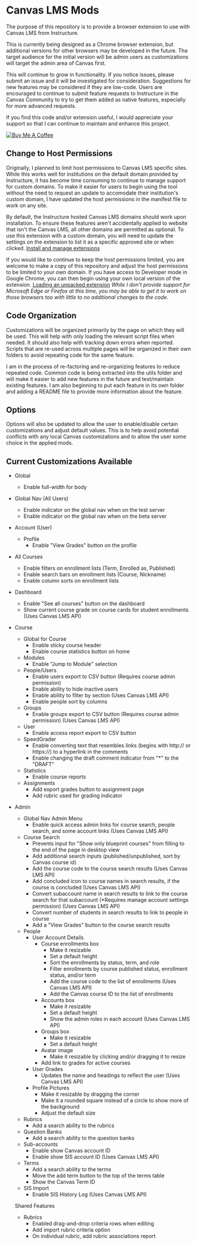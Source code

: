 # Canvas LMS Mods

The purpose of this repository is to provide a browser extension to use with Canvas LMS from Instructure.

This is currently being designed as a Chrome browser extension, but additional versions for other browsers may be developed in the future. The target audience for the initial version will be admin users as customizations will target the admin area of Canvas first.

This will continue to grow in functionality. If you notice issues, please submit an issue and it will be investigated for consideration. Suggestions for new features may be considered if they are low-code. Users are encouraged to continue to submit feature requests to Instructure in the Canvas Community to try to get them added as native features, especially for more advanced requests.

If you find this code and/or extension useful, I would appreciate your support so that I can continue to maintain and enhance this project.

[![Buy Me A Coffee](https://cdn.buymeacoffee.com/buttons/default-blue.png)](https://www.buymeacoffee.com/codewithski)

## Change to Host Permissions

Originally, I planned to limit host permissions to Canvas LMS specific sites. While this works well for institutions on the default domain provided by Instructure, it has become time consuming to continue to manage support for custom domains. To make it easier for users to begin using the tool without the need to request an update to accomodate their institution's custom domain, I have updated the host permissions in the manifest file to work on any site.

By default, the Instructure hosted Canvas LMS domains should work upon installation. To ensure these features aren't accidentally applied to website that isn't the Canvas LMS, all other domains are permitted as optional. To use this extension with a custom domain, you will need to update the settings on the extension to list it as a specific approved site or when clicked. [Install and manage extensions](https://support.google.com/chrome_webstore/answer/2664769?hl=en)

If you would like to continue to keep the host permissions limited, you are welcome to make a copy of this repository and adjust the host permissions to be limited to your own domain. If you have access to Developer mode in Google Chrome, you can then begin using your own local version of the extension. [Loading an unpacked extension](https://developer.chrome.com/docs/extensions/mv3/getstarted/development-basics/#load-unpacked)
_While I don't provide support for Microsoft Edge or Firefox at this time, you may be able to get it to work on those browsers too with little to no additional changes to the code._

## Code Organization

Customizations will be organized primarily by the page on which they will be used. This will help with only loading the relevant script files when needed. It should also help with tracking down errors when reported. Scripts that are re-used across multiple pages will be organized in their own folders to avoid repeating code for the same feature.

I am in the process of re-factoring and re-organizing features to reduce repeated code. Common code is being extracted into the utils folder and will make it easier to add new features in the future and test/maintain existing features. I am also beginning to put each feature in its own folder and adding a README file to provide more information about the feature.

## Options

Options will also be updated to allow the user to enable/disable certain customizations and adjust default values. This is to help avoid potential conflicts with any local Canvas customizations and to allow the user some choice in the applied mods.

## Current Customizations Available

- Global

  - Enable full-width for body

- Global Nav (All Users)

  - Enable indicator on the global nav when on the test server
  - Enable indicator on the global nav when on the beta server

- Account (User)

  - Profile
    - Enable "View Grades" button on the profile

- All Courses

  - Enable filters on enrollment lists (Term, Enrolled as, Published)
  - Enable search bars on enrollment lists (Course, Nickname)
  - Enable column sorts on enrollment lists

- Dashboard

  - Enable "See all courses" button on the dashboard
  - Show current course grade on course cards for student enrollments (Uses Canvas LMS API)

- Course

  - Global for Course
    - Enable sticky course header
    - Enable course statistics button on home
  - Modules
    - Enable "Jump to Module" selection
  - People/Users
    - Enable users export to CSV button (Requires course admin permission)
    - Enable ability to hide inactive users
    - Enable ability to filter by section (Uses Canvas LMS API)
    - Enable people sort by columns
  - Groups
    - Enable groups export to CSV button (Requires course admin permission) (Uses Canvas LMS API)
  - User
    - Enable access report export to CSV button
  - SpeedGrader
    - Enable converting text that resembles links (begins with http:// or https://) to a hyperlink in the comments
    - Enable changing the draft comment indicator from "\*" to the "DRAFT"
  - Statistics
    - Enable course reports
  - Assignments
    - Add export grades button to assignment page
    - Add rubric used for grading indicator

- Admin

  - Global Nav Admin Menu
    - Enable quick access admin links for course search, people search, and some account links (Uses Canvas LMS API)
  - Course Search
    - Prevents input for "Show only blueprint courses" from filling to the end of the page in desktop view
    - Add additional search inputs (published/unpublished, sort by Canvas course id)
    - Add the course code to the course search results (Uses Canvas LMS API)
    - Add concluded icon to course names in search results, if the course is concluded (Uses Canvas LMS API)
    - Convert subaccount name in search results to link to the course search for that subaccount (\*Requires manage account settings permission) (Uses Canvas LMS API)
    - Convert number of students in search results to link to people in course
    - Add a "View Grades" button to the course search results
  - People
    - User Account Details
      - Course enrollments box
        - Make it resizable
        - Set a default height
        - Sort the enrollments by status, term, and role
        - Filter enrollments by course published status, enrollment status, and/or term
        - Add the course code to the list of enrollments (Uses Canvas LMS API)
        - Add the Canvas course ID to the list of enrollments
      - Accounts box
        - Make it resizable
        - Set a default height
        - Show the admin roles in each account (Uses Canvas LMS API)
      - Groups box
        - Make it resizable
        - Set a default height
      - Avatar image
        - Make it resizable by clicking and/or dragging it to resize
      - Add link to grades for active courses
    - User Grades
      - Updates the name and headings to reflect the user (Uses Canvas LMS API)
    - Profile Pictures
      - Make it resizable by dragging the corner
      - Make it a rounded square instead of a circle to show more of the background
      - Adjust the default size
  - Rubrics
    - Add a search ability to the rubrics
  - Question Banks
    - Add a search ability to the question banks
  - Sub-accounts
    - Enable show Canvas account ID
    - Enable show SIS account ID (Uses Canvas LMS API)
  - Terms
    - Add a search ability to the terms
    - Move the add term button to the top of the terms table
    - Show the Canvas Term ID
  - SIS Import
    - Enable SIS History Log (Uses Canvas LMS API)

  Shared Features

  - Rubrics
    - Enabled drag-and-drop criteria rows when editing
    - Add import rubric criteria option
    - On individual rubric, add rubric associations report
